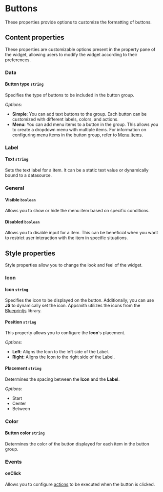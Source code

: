 # Buttons

These properties provide options to customize the formatting of buttons. 

<ZoomImage src="/img/buttons-items.png" alt="Display Buttons" caption="Display Buttons" />

## Content properties

These properties are customizable options present in the property pane of the widget, allowing users to modify the widget according to their preferences.

### Data


#### Button type `string`

 
Specifies the type of buttons to be included in the button group.


*Options:*
* **Simple**: You can add text buttons to the group. Each button can be customized with different labels, colors, and actions.
* **Menu**: You can add menu items to a button in the group. This allows you to create a dropdown menu with multiple items. For information on configuring menu items in the button group, refer to [Menu Items](/reference/widgets/menu/menu-items).

</dd>

### Label


#### Text `string`

 

Sets the text label for a item. It can be a static text value or dynamically bound to a datasource. 

</dd>

### General

#### Visible `boolean`

 

Allows you to show or hide the menu item based on specific conditions. 


</dd>

#### Disabled `boolean`

 

Allows you to disable input for a item. This can be beneficial when you want to restrict user interaction with the item in specific situations.


</dd>

## Style properties
Style properties allow you to change the look and feel of the widget.

### Icon

#### Icon `string`

 

Specifies the icon to be displayed on the button. Additionally, you can use **JS** to dynamically set the icon. Appsmith utilizes the icons from the [Blueprintjs](https://blueprintjs.com/docs/#icons) library.

</dd>

#### Position `string`

 

This property allows you to configure the **Icon**'s placement.

*Options:*
* **Left**: Aligns the Icon to the left side of the Label.
* **Right**: Aligns the Icon to the right side of the Label.

</dd>

#### Placement `string`

 

Determines the spacing between the **Icon** and the **Label**.

*Options:*
* Start
* Center
* Between

</dd>


### Color

#### Button color `string`

 

Determines the color of the button displayed for each item in the button group. 

</dd>



### Events

#### onClick

 

Allows you to configure [actions](/reference/appsmith-framework/widget-actions) to be executed when the button is clicked. 


</dd>

